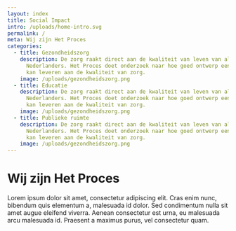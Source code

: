 ```yaml
---
layout: index
title: Social Impact
intro: /uploads/home-intro.svg
permalink: /
meta: Wij zijn Het Proces
categories:
  - title: Gezondheidszorg
    description: De zorg raakt direct aan de kwaliteit van leven van alle
      Nederlanders. Het Proces doet onderzoek naar hoe goed ontwerp een bijdrage
      kan leveren aan de kwaliteit van zorg.
    image: /uploads/gezondheidszorg.png
  - title: Educatie
    description: De zorg raakt direct aan de kwaliteit van leven van alle
      Nederlanders. Het Proces doet onderzoek naar hoe goed ontwerp een bijdrage
      kan leveren aan de kwaliteit van zorg.
    image: /uploads/gezondheidszorg.png
  - title: Publieke ruimte
    description: De zorg raakt direct aan de kwaliteit van leven van alle
      Nederlanders. Het Proces doet onderzoek naar hoe goed ontwerp een bijdrage
      kan leveren aan de kwaliteit van zorg.
    image: /uploads/gezondheidszorg.png    
---
```


# Wij zijn Het Proces

Lorem ipsum dolor sit amet, consectetur adipiscing elit. Cras enim nunc, bibendum quis elementum a, malesuada id dolor. Sed condimentum nulla sit amet augue eleifend viverra. Aenean consectetur est urna, eu malesuada arcu malesuada id. Praesent a maximus purus, vel consectetur quam.
